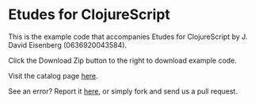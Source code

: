 Etudes for ClojureScript
==========

This is the example code that accompanies Etudes for ClojureScript by J. David Eisenberg (0636920043584). 

Click the Download Zip button to the right to download example code.

Visit the catalog page [here](http://shop.oreilly.com/product/0636920043584.do).

See an error? Report it [here](http://oreilly.com/catalog/errata.csp?isbn=0636920043584), or simply fork and send us a pull request.
